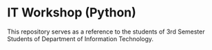 # IT Workshop (Python)
This repository serves as a reference to the students of 3rd Semester Students of Department of Information Technology.

